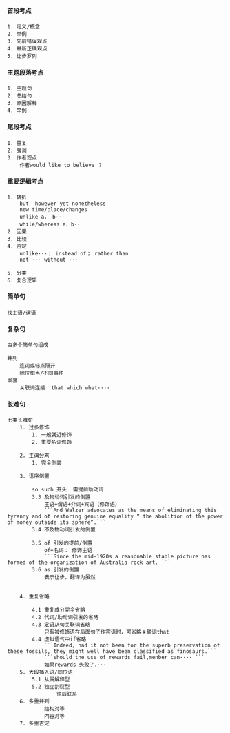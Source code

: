 #### 首段考点
    1. 定义/概念 
    2. 举例
    3. 先前错误观点
    4. 最新正确观点
    5. 让步罗列
#### 主题段落考点

    1. 主题句
    2. 总结句
    3. 原因解释
    4. 举例
#### 尾段考点
    1. 重复
    2. 强调
    3. 作者观点
        作者would like to believe ？
    
#### 重要逻辑考点
    1. 转折
        but  however yet nonetheless
        new time/place/changes
        unlike a， b···
        while/whereas a，b··
    2. 因果
    3. 比较
    4. 否定
        unlike···； instead of； rather than
        not ··· without ···
        
    5. 分类
    6. 复合逻辑
 
#### 简单句

    找主语/谓语
    
    
#### 复杂句
    由多个简单句组成
    
    并列
        连词或标点隔开
        地位相当/不同事件
    嵌套
        关联词连接  that which what····
    
    
#### 长难句
    七类长难句
        1. 过多修饰
            1. 一般就近修饰
            2. 重要名词修饰
        
        2. 主谓分离
            1. 完全倒装
            
        3. 语序倒置
        
            so such 开头  需提前助动词
            3.3 及物动词引发的倒置
                主语+谓语+介词+宾语（修饰语）
                ```And Walzer advocates as the means of eliminating this tyranny and of restoring genuine equality “ the abolition of the power of money outside its sphere”.```
            3.4 不及物动词引发的倒置
            
            3.5 of 引发的提前/倒置
                of+名词： 修饰主语
                ```Since the mid-1920s a reasonable stable picture has formed of the organization of Australia rock art. ```       
            3.6 as 引发的倒置
                表示让步，翻译为虽然
                 
                
        4. 重复省略  
        
            4.1 重复成分完全省略
            4.2 代词/助动词引发的省略
            4.3 定语从句关联词省略
                只有被修饰语在后面句子作宾语时，可省略关联词that
            4.4 虚拟语气中if省略
                ```Indeed, had it not been for the superb preservation of these fossils, they might well have been classified as finosaurs.```
                ```should the use of rewards fail,menber can···· ```
                如果rewards 失败了，···
        5. 大段插入语/同位语
            5.1 从属解释型
            5.2 独立割裂型
                    往后联系
        6. 多重并列
                结构对等
                内容对等
        7. 多重否定
        